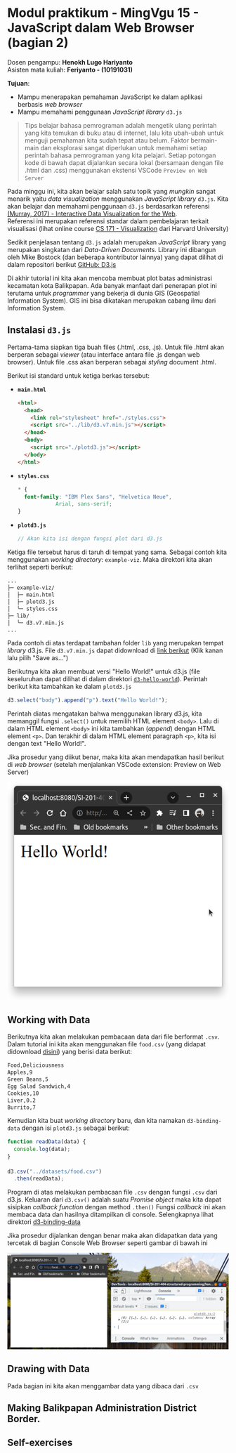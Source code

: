 # Modul praktikum - MingVgu 15 - JavaScript dalam Web Browser (bagian 2)

Dosen pengampu: **Henokh Lugo Hariyanto**  
Asisten mata kuliah: **Feriyanto - (10191031)**

**Tujuan**:
- Mampu menerapakan pemahaman JavaScript ke dalam aplikasi berbasis
  *web browser*
- Mampu memahami penggunaan *JavaScript library* `d3.js` 

> Tips belajar bahasa pemrograman adalah mengetik ulang perintah yang kita 
> temukan di buku atau di internet, lalu kita ubah-ubah untuk menguji pemahaman
> kita sudah tepat atau belum. Faktor bermain-main dan eksplorasi sangat 
> diperlukan untuk memahami setiap perintah bahasa pemrograman yang kita pelajari.
> Setiap potongan kode di bawah dapat dijalankan secara lokal (bersamaan
> dengan file .html dan .css) menggunakan ekstensi VSCode `Preview on Web Server`

Pada minggu ini, kita akan belajar salah satu topik yang *mungkin*
sangat menarik yaitu *data visualization* menggunakan *JavaScript library*
`d3.js`. Kita akan belajar dan memahami penggunaan `d3.js` berdasarkan
referensi [(Murray, 2017) - Interactive Data Visualization for the Web](https://www.oreilly.com/library/view/interactive-data-visualization/9781491921296/).  
Referensi ini merupakan referensi standar dalam 
pembelajaran terkait visualisasi (lihat online course 
[CS 171 - Visualization](https://www.cs171.org/2022/resources/#) 
dari Harvard University) 

Sedikit penjelasan tentang `d3.js` adalah merupakan *JavaScript*
library yang merupakan singkatan dari *Data-Driven Documents*. 
Library ini dibangun oleh Mike Bostock (dan beberapa kontributor
lainnya) yang dapat dilihat di dalam repositori berikut 
[GitHub: D3.js](https://github.com/d3/d3/wiki)

Di akhir tutorial ini kita akan mencoba membuat plot batas administrasi 
kecamatan kota Balikpapan. Ada banyak manfaat dari penerapan plot ini
terutama untuk *programmer* yang bekerja di dunia GIS (Geospatial Information
System). GIS ini bisa dikatakan merupakan cabang ilmu dari Information System.

## Instalasi `d3.js`

Pertama-tama siapkan tiga buah files (.html, .css, .js). Untuk file .html
akan berperan sebagai *viewer* (atau interface antara file .js dengan
web browser). Untuk file .css akan berperan sebagai *styling* document .html.

Berikut isi standard untuk ketiga berkas tersebut:

- **`main.html`**
  ```html
  <html>
    <head>
      <link rel="stylesheet" href="./styles.css">
      <script src="../lib/d3.v7.min.js"></script> 
    </head>
    <body>
      <script src="./plotd3.js"></script>
    </body>
  </html>
  ```
- **`styles.css`**
  ```css
  * {
    font-family: "IBM Plex Sans", "Helvetica Neue", 
              Arial, sans-serif;
  }
  ```

- **`plotd3.js`**
  ```js
  // Akan kita isi dengan fungsi plot dari d3.js
  ```

Ketiga file tersebut harus di taruh di tempat yang sama. Sebagai contoh
kita menggunakan *working directory*: `example-viz`. Maka direktori kita
akan terlihat seperti berikut:
```
...
├─ example-viz/
│  ├─ main.html
│  ├─ plotd3.js
│  ╰─ styles.css
├─ lib/
│  ╰─ d3.v7.min.js
...
```

Pada contoh di atas terdapat tambahan folder `lib` yang merupakan tempat 
*library* d3.js. File `d3.v7.min.js` dapat didownload di 
[link berikut](https://d3js.org/d3.v7.min.js) (Klik kanan lalu pilih "Save as...")

Berikutnya kita akan membuat versi "Hello World!" untuk d3.js
(file keseluruhan dapat dilihat di dalam direktori 
[`d3-hello-world`](./week-15-scripts/d3-hello-world/)). 
Perintah berikut kita tambahkan ke dalam `plotd3.js`
```js
d3.select("body").append("p").text("Hello World!");
```

Perintah diatas mengatakan bahwa menggunakan library d3.js, 
kita memanggil fungsi `.select()` untuk memilih HTML element `<body>`.
Lalu di dalam HTML element `<body>` ini kita tambahkan (*append*)
dengan HTML element `<p>`. Dan terakhir di dalam HTML element 
paragraph `<p>`, kita isi dengan text "Hello World!".

Jika prosedur yang diikut benar, maka kita akan mendapatkan hasil
berikut di *web browser* (setelah menjalankan VSCode extension: 
Preview on Web Server)

<img src="../img-resources/d3-js-hello-world.png">


## Working with Data

Berikutnya kita akan melakukan pembacaan data dari file berformat
`.csv`. Dalam tutorial ini kita akan menggunakan file `food.csv`
(yang didapat didownload [disini](./week-15-scripts/datasets/food.csv))
yang berisi data berikut:
```csv
Food,Deliciousness
Apples,9
Green Beans,5
Egg Salad Sandwich,4
Cookies,10
Liver,0.2
Burrito,7
```

Kemudian kita buat *working directory* baru, dan kita namakan
`d3-binding-data` dengan isi `plotd3.js` sebagai berikut:
```js
function readData(data) {
  console.log(data);
}

d3.csv("../datasets/food.csv")
  .then(readData);
```

Program di atas melakukan pembacaan file `.csv` dengan fungsi `.csv`
dari d3.js. Keluaran dari `d3.csv()` adalah suatu *Promise object*
maka kita dapat sisipkan *callback function* dengan method `.then()`
Fungsi *callback* ini akan membaca data dan hasilnya ditampilkan 
di console. Selengkapnya lihat direktori 
[d3-binding-data](./week-15-scripts/d3-binding-data)

Jika prosedur dijalankan dengan benar maka akan didapatkan data
yang tercetak di bagian Console Web Browser seperti gambar
di bawah ini

<img src="../img-resources/d3-js-load-csv.png">


## Drawing with Data

Pada bagian ini kita akan menggambar data yang dibaca dari `.csv`

## Making Balikpapan Administration District Border.

## Self-exercises